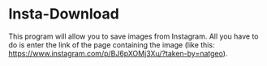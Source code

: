 # Insta-Download

This program will allow you to save images from Instagram. All you have to do is enter the link of the page containing the image
(like this: https://www.instagram.com/p/BJ6pXOMj3Xu/?taken-by=natgeo).

